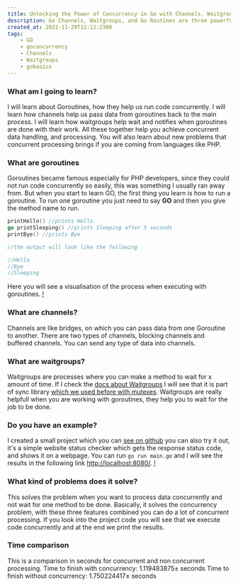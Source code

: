 ```yaml
---
title: Unlocking the Power of Concurrency in Go with Channels, Waitgroups, and Routines.
description: Go Channels, Waitgroups, and Go Routines are three powerful tools in the Go programming language. Go Channels provide a way to send and receive data between goroutines. Waitgroups allow you to wait for a collection of goroutines to finish before continuing execution. Go Routines are lightweight threads that can be used to run concurrent tasks. All three of these tools are essential for writing efficient and concurrent Go code.
created_at: 2022-11-29T12:12:2300
tags:
    - GO
    - goconcurrency
    - Channels
    - Waitgroups
    - gobasics
---
```


### What am I going to learn?
I will learn about Goroutines, how they help us run code concurrently.
I will learn how channels help us pass data from goroutines back to the main process.
I will learn how waitgroups help wait and notifies when goroutines are done with their work.
All these together help you achieve concurrent data handling, and processing.
You will also learn about new problems that concurrent processing brings if you are coming from languages like PHP.


### What are goroutines
Goroutines became famous especially for PHP developers, since they could not run code concurrently so easily, this was something I usually ran away from.
But when you start to learn GO, the first thing you learn is how to run a goroutine.
To run one goroutine you just need to say **GO** and then you give the method name to run.
```go
printHello() //prints Hello
go printSleeping() //prints Sleeping after 5 seconds
printBye() //prints Bye

//the output will look like the following

//Hello
//Bye
//Sleeping
```
Here you will see a visualisation of the process when executing with goroutines.
[!](../assets/img/concurrent_demonstration.gif)


### What are channels?
Channels are like bridges, on which you can pass data from one Goroutine to another.
There are two types of channels, blocking channels and buffered channels.
You can send any type of data into channels.


### What are waitgroups?
Waitgroups are processes where you can make a method to wait for x amount of time.
If I check the [docs about Waitgroups](https://pkg.go.dev/sync#WaitGroup) I will see that it is part of sync library [which we used before with mutexes](https://diarselimi.github.io/blog/how-does-the-mutex-work-in-GO).
Waitgroups are really helpfull when you are working with goroutines, they help you to wait for the job to be done.


### Do you have an example?
I created a small project which you can [see on github](https://github.com/Diarselimi/status-checker) you can also try it out, it's a simple website status checker which gets the response status code, and shows it on a webpage.
You can run `go run main.go` and I will see the results in the following link [http://localhost:8080/](http://localhost:8080/).
[!](../assets/img/status_page_result.png)


### What kind of problems does it solve?
This solves the problem when you want to process data concurrently and not wait for one method to be done.
Basically, it solves the concurrency problem, with these three features combined you can do a lot of concurrent processing.
If you look into the project code you will see that we execute code concurrently and at the end we print the results.


### Time comparison
This is a comparison in seconds for concurrent and non concurrent processing.
Time to finish with concurrency: 1.119483875± seconds
Time to finish without concurrency: 1.750224417± seconds
